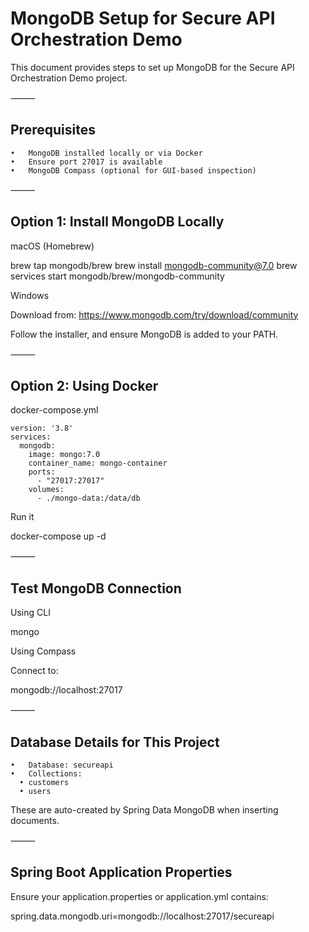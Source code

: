 # MongoDB Setup for Secure API Orchestration Demo

This document provides steps to set up MongoDB for the Secure API Orchestration Demo project.

⸻

## Prerequisites
	•	MongoDB installed locally or via Docker
	•	Ensure port 27017 is available
	•	MongoDB Compass (optional for GUI-based inspection)

⸻

## Option 1: Install MongoDB Locally

macOS (Homebrew)

brew tap mongodb/brew
brew install mongodb-community@7.0
brew services start mongodb/brew/mongodb-community

Windows

Download from: https://www.mongodb.com/try/download/community

Follow the installer, and ensure MongoDB is added to your PATH.

⸻

## Option 2: Using Docker

docker-compose.yml
```
version: '3.8'
services:
  mongodb:
    image: mongo:7.0
    container_name: mongo-container
    ports:
      - "27017:27017"
    volumes:
      - ./mongo-data:/data/db
```
Run it

docker-compose up -d


⸻

## Test MongoDB Connection

Using CLI

mongo

Using Compass

Connect to:

mongodb://localhost:27017


⸻

## Database Details for This Project
	•	Database: secureapi
	•	Collections:
	  •	customers
	  •	users

These are auto-created by Spring Data MongoDB when inserting documents.

⸻

## Spring Boot Application Properties

Ensure your application.properties or application.yml contains:

spring.data.mongodb.uri=mongodb://localhost:27017/secureapi
